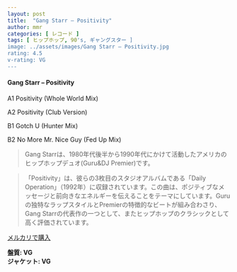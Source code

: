 ```yaml
---
layout: post
title:  "Gang Starr – Positivity"
author: mmr
categories: [ レコード ]
tags: [ ヒップホップ, 90's, ギャングスター ]
image: ../assets/images/Gang Starr – Positivity.jpg
rating: 4.5
v-rating: VG
---
```


#### Gang Starr – Positivity

A1  Positivity (Whole World Mix)

A2  Positivity (Club Version)

B1  Gotch U (Hunter Mix)

B2  No More Mr. Nice Guy (Fed Up Mix)

> Gang Starrは、1980年代後半から1990年代にかけて活動したアメリカのヒップホップデュオ(Guru&DJ Premier)です。

> 「Positivity」は、彼らの3枚目のスタジオアルバムである「Daily Operation」（1992年）に収録されています。この曲は、ポジティブなメッセージと前向きなエネルギーを伝えることをテーマにしています。Guruの独特なラップスタイルとPremierの特徴的なビートが組み合わさり、Gang Starrの代表作の一つとして、またヒップホップのクラシックとして高く評価されています。


[メルカリで購入](https://jp.mercari.com/item/m87981443033)


<div class="mt-4 mb-4 d-flex align-items-center">
<strong class="mr-1">盤質: VG</strong>
</div>
<div class="mt-4 mb-4 d-flex align-items-center">
<strong class="mr-1">ジャケット: VG</strong>
</div>